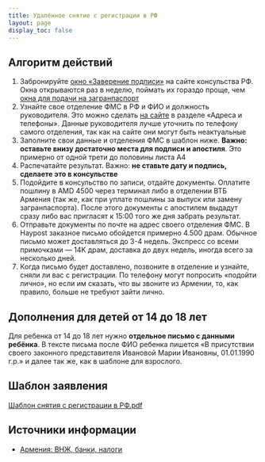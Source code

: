 ```yaml
---
title: Удалённое снятие с регистрации в РФ
layout: page
display_toc: false
---
```


## Алгоритм действий

1. Забронируйте [окно «Заверение подписи»](https://armenia.mid.ru/ru/consular-services/consulate/reception-at-reception/) на сайте консульства РФ. Окна открываются раз в неделю, поймать их гораздо проще, чем [окна для подачи на загранпаспорт](https://www.notion.so/d642733334e441889c10219e1268fabc)
2. Узнайте свое отделение ФМС в РФ и ФИО и должность руководителя. Это можно сделать [на сайте](https://ufms-gov.ru/) в разделе «Адреса и телефоны». Данные руководителя лучше уточнить по телефону самого отделения, так как на сайте они могут быть неактуальные
3. Заполните свои данные и отделения ФМС в шаблон ниже. **Важно: оставьте внизу достаточно места для подписи и апостиля**. Это примерно от одной трети до половины листа А4
4. Распечатайте результат. Важно: **не ставьте дату и подпись, сделаете это в консульстве**
5. Подойдите в консульство по записи, отдайте документы. Оплатите пошлину в AMD 4500 через терминал либо в отделении ВТБ Армения (так же, как при уплате пошлины за выпуск или замену загранпаспорта). После этого документы с апостилем выдадут сразу либо вас пригласят к 15:00 того же дня забрать результат.
6. Отправьте документы по почте на адрес своего отделения ФМС. В Haypost заказное письмо обойдется примерно 4.500 драм. Обычное письмо может доставляться до 3-4 недель. Экспресс со всеми примочками — 14K драм, доставка до двух недель, иногда всего за несколько дней.
7. Когда письмо будет доставлено, позвоните в отделение и узнайте, сняли ли вас с регистрации. По телефону могут попросить «подойти лично», но если им сказать, что вы звоните из Армении, то, как правило, больше не требуют зайти лично.

## Дополнения для детей от 14 до 18 лет

Для ребенка от 14 до 18 лет нужно **отдельное письмо с данными ребёнка**. В тексте письма после ФИО ребенка пишется «В присутствии своего законного представителя Ивановой Марии Ивановны, 01.01.1990 г.р.» и далее так же, как в шаблоне для взрослого.

## Шаблон заявления

[Шаблон снятия с регистрации в РФ.pdf](/assets/russia/unregister_form_example.pdf)

## Источники информации

- [Армения: ВНЖ, банки, налоги](https://am-banking-and-immigration.notion.site/am-banking-and-immigration/69c25272a5984f7c8addabb0c17a07fb)
